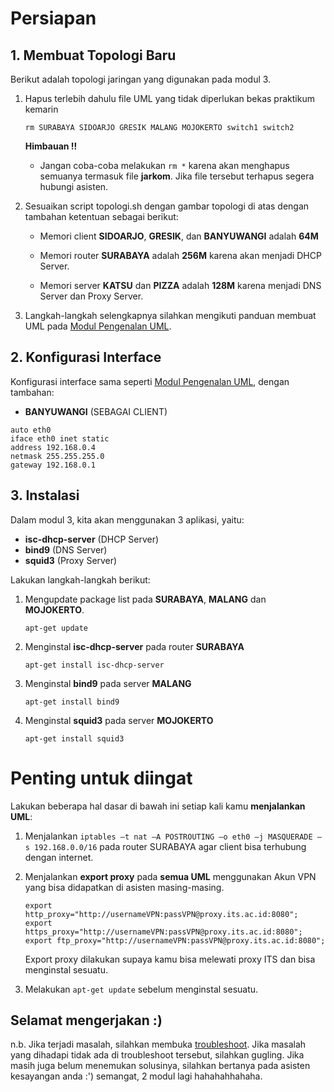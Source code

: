 # Persiapan 

## 1. Membuat Topologi Baru

Berikut adalah topologi jaringan yang digunakan pada modul 3.

[](images/topologi.jpg)

1. Hapus terlebih dahulu file UML yang tidak diperlukan bekas praktikum kemarin

    ` rm SURABAYA SIDOARJO GRESIK MALANG MOJOKERTO switch1 switch2 `

    **Himbauan !!**
        
    * Jangan coba-coba melakukan `rm *` karena akan menghapus semuanya termasuk file **jarkom**. Jika file tersebut terhapus segera hubungi asisten. 

2. Sesuaikan script topologi.sh dengan gambar topologi di atas dengan tambahan ketentuan sebagai berikut: 

    * Memori client **SIDOARJO**, **GRESIK**, dan **BANYUWANGI** adalah **64M** 

    * Memori router **SURABAYA** adalah **256M** karena akan menjadi DHCP Server.

    * Memori server **KATSU** dan **PIZZA** adalah **128M** karena menjadi DNS Server dan Proxy Server.

3. Langkah-langkah selengkapnya silahkan mengikuti panduan membuat UML pada [Modul Pengenalan UML](https://github.com/arsitektur-jaringan-komputer/Modul-Jarkom/tree/modul-uml).

## 2. Konfigurasi Interface 

Konfigurasi interface sama seperti [Modul Pengenalan UML](https://github.com/arsitektur-jaringan-komputer/Modul-Jarkom/tree/modul-uml), dengan tambahan: 

* **BANYUWANGI** (SEBAGAI CLIENT)
```
auto eth0
iface eth0 inet static
address 192.168.0.4
netmask 255.255.255.0
gateway 192.168.0.1
```

## 3. Instalasi 

Dalam modul 3, kita akan menggunakan 3 aplikasi, yaitu:

* **isc-dhcp-server** (DHCP Server)
* **bind9** (DNS Server)
* **squid3** (Proxy Server)

Lakukan langkah-langkah berikut:

1. Mengupdate package list pada **SURABAYA**, **MALANG** dan **MOJOKERTO**. 

    ```
    apt-get update
    ```

2. Menginstal **isc-dhcp-server** pada router **SURABAYA**

    ```
    apt-get install isc-dhcp-server
    ```

3. Menginstal **bind9** pada server **MALANG**

    ```
    apt-get install bind9
    ```

4. Menginstal **squid3** pada server **MOJOKERTO**

    ```
    apt-get install squid3
    ```

# Penting untuk diingat

Lakukan beberapa hal dasar di bawah ini setiap kali kamu **menjalankan UML**:

1. Menjalankan `iptables –t nat –A POSTROUTING –o eth0 –j MASQUERADE –s 192.168.0.0/16` pada router SURABAYA agar client bisa terhubung dengan internet.
2. Menjalankan **export proxy** pada **semua UML** menggunakan Akun VPN yang bisa didapatkan di asisten masing-masing. 

    ```
    export http_proxy="http://usernameVPN:passVPN@proxy.its.ac.id:8080";
    export https_proxy="http://usernameVPN:passVPN@proxy.its.ac.id:8080";
    export ftp_proxy="http://usernameVPN:passVPN@proxy.its.ac.id:8080";
    ```

    Export proxy dilakukan supaya kamu bisa melewati proxy ITS dan bisa menginstal sesuatu.
3. Melakukan `apt-get update` sebelum menginstal sesuatu.

## Selamat mengerjakan :)

n.b. Jika terjadi masalah, silahkan membuka [troubleshoot](https://github.com/arsitektur-jaringan-komputer/Modul-Jarkom/blob/modul-3/troubleshoot.md). Jika masalah yang dihadapi tidak ada di troubleshoot tersebut, silahkan gugling. Jika masih juga belum menemukan solusinya, silahkan bertanya pada asisten kesayangan anda :') semangat, 2 modul lagi hahahahhahaha. 

